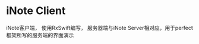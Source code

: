 <html>
<body>
	<h1>iNote Client</h1>
	<div>
  iNote客户端， 使用RxSwift编写， 服务器端与iNote Server相对应，用于perfect框架所写的服务端的界面演示
  </div>
</body>
</html>

